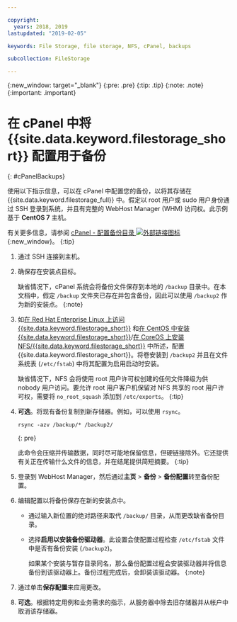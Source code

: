 ```yaml
---

copyright:
  years: 2018, 2019
lastupdated: "2019-02-05"

keywords: File Storage, file storage, NFS, cPanel, backups

subcollection: FileStorage

---
```

{:new_window: target="_blank"}
{:pre: .pre}
{:tip: .tip}
{:note: .note}
{:important: .important}

# 在 cPanel 中将 {{site.data.keyword.filestorage_short}} 配置用于备份
{: #cPanelBackups}

使用以下指示信息，可以在 cPanel 中配置您的备份，以将其存储在 {{site.data.keyword.filestorage_full}} 中。假定以 root 用户或 sudo 用户身份通过 SSH 登录到系统，并且有完整的 WebHost Manager (WHM) 访问权。此示例基于 **CentOS 7** 主机。

有关更多信息，请参阅 [cPanel - 配置备份目录 ![外部链接图标](../../icons/launch-glyph.svg "外部链接图标")](https://docs.cpanel.net/display/68Docs/Backup+Configuration#BackupConfiguration-ConfigureBackupDirectory){:new_window}。
{:tip}

1. 通过 SSH 连接到主机。
2. 确保存在安装点目标。<br />

   缺省情况下，cPanel 系统会将备份文件保存到本地的 `/backup` 目录中。在本文档中，假定 `/backup` 文件夹已存在并包含备份，因此可以使用 `/backup2` 作为新的安装点。
   {:note}

3. 如[在 Red Hat Enterprise Linux 上访问 {{site.data.keyword.filestorage_short}}](/docs/infrastructure/FileStorage?topic=FileStorage-mountingLinux) 和[在 CentOS 中安装 {{site.data.keyword.filestorage_short}}](/docs/infrastructure/FileStorage?topic=FileStorage-mountingCentOS)/[在 CoreOS 上安装 NFS/{{site.data.keyword.filestorage_short}}](/docs/infrastructure/FileStorage?topic=FileStorage-mountingCoreOS) 中所述，配置 {{site.data.keyword.filestorage_short}}。将卷安装到 `/backup2` 并且在文件系统表 (`/etc/fstab`) 中将其配置为启用启动时安装。<br />

   缺省情况下，NFS 会将使用 root 用户许可权创建的任何文件降级为供 nobody 用户访问。要允许 root 用户客户机保留对 NFS 共享的 root 用户许可权，需要将 `no_root_squash` 添加到 `/etc/exports`。
   {:tip}

4. **可选**。将现有备份复制到新存储器。例如，可以使用 `rsync`。
   ```
   rsync -azv /backup/* /backup2/
   ```
   {: pre}

    此命令会压缩并传输数据，同时尽可能地保留信息，但硬链接除外。它还提供有关正在传输什么文件的信息，并在结尾提供简短摘要。
   {:tip}

5. 登录到 WebHost Manager，然后通过**主页** > **备份** > **备份配置**转至备份配置。

6. 编辑配置以将备份保存在新的安装点中。
    - 通过输入新位置的绝对路径来取代 `/backup/` 目录，从而更改缺省备份目录。
    - 选择**启用以安装备份驱动器**。此设置会使配置过程检查 `/etc/fstab` 文件中是否有备份安装 (`/backup2`)。<br />

      如果某个安装与暂存目录同名，那么备份配置过程会安装驱动器并将信息备份到该驱动器上。备份过程完成后，会卸装该驱动器。
      {:note}
7. 通过单击**保存配置**来应用更改。
8. **可选**。根据特定用例和业务需求的指示，从服务器中除去旧存储器并从帐户中取消该存储器。
